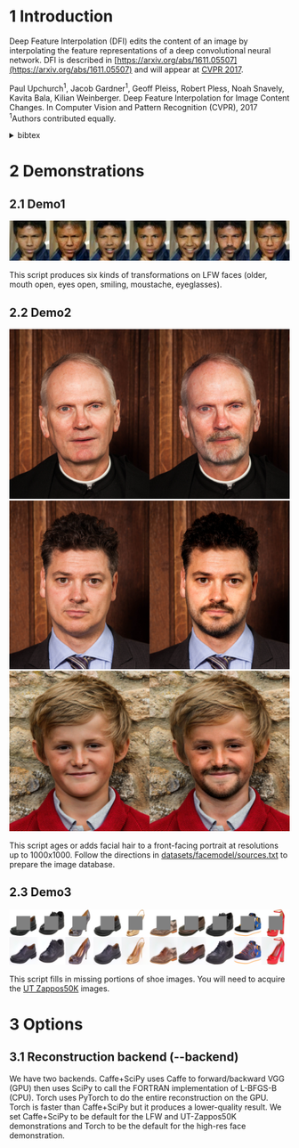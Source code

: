 # 1 Introduction

Deep Feature Interpolation (DFI) edits the content of an image by interpolating the feature representations of a deep convolutional neural network. DFI is described in [https://arxiv.org/abs/1611.05507](https://arxiv.org/abs/1611.05507) and will appear at [CVPR 2017](http://cvpr2017.thecvf.com/).

Paul Upchurch<sup>1</sup>, Jacob Gardner<sup>1</sup>, Geoff Pleiss, Robert Pless, Noah Snavely, Kavita Bala, Kilian Weinberger. Deep Feature Interpolation for Image Content Changes. In Computer Vision and Pattern Recognition (CVPR), 2017 
<sup>1</sup>Authors contributed equally.
<details>
  <summary>bibtex</summary>
  <pre>@inproceedings{upchurch2017deep,
  title={{D}eep {F}eature {I}nterpolation for Image Content Changes},
  author={Upchurch, Paul and Gardner, Jacob and Pleiss, Geoff and Pless, Robert and Snavely, Noah and Bala, Kavita and Weinberger, Kilian},
  booktitle={Computer Vision and Pattern Recognition (CVPR)},
  year={2017}
}</pre> 
</details>

# 2 Demonstrations

## 2.1 Demo1

![demo1](documentation/images/demo1_example.png)

This script produces six kinds of transformations on LFW faces (older, mouth open, eyes open, smiling, moustache, eyeglasses).

## 2.2 Demo2

![demo2](documentation/images/demo2_senior.jpg) ![demo2](documentation/images/demo2_man.jpg) ![demo2](documentation/images/demo2_kid.jpg)

This script ages or adds facial hair to a front-facing portrait at resolutions up to 1000x1000. Follow the directions in [datasets/facemodel/sources.txt](datasets/facemodel/sources.txt) to prepare the image database. 

## 2.3 Demo3

![demo3](documentation/images/demo3_example.png)

This script fills in missing portions of shoe images. You will need to acquire the [UT Zappos50K](http://vision.cs.utexas.edu/projects/finegrained/utzap50k/) images.

# 3 Options

## 3.1 Reconstruction backend (--backend)

We have two backends. Caffe+SciPy uses Caffe to forward/backward VGG
(GPU) then uses SciPy to call the FORTRAN implementation of L-BFGS-B
(CPU). Torch uses PyTorch to do the entire reconstruction on the
GPU. Torch is faster than Caffe+SciPy but it produces a lower-quality
result. We set Caffe+SciPy to be default for the LFW and UT-Zappos50K
demonstrations and Torch to be the default for the high-res face
demonstration.


